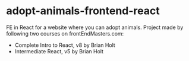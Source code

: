 # adopt-animals-frontend-react
FE in React for a website where you can adopt animals. 
Project made by following two courses on frontEndMasters.com: 
- Complete Intro to React, v8 by Brian Holt
- Intermediate React, v5 by Brian Holt
